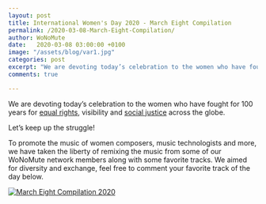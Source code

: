 ```yaml
---
layout: post
title: International Women's Day 2020 - March Eight Compilation
permalink: /2020-03-08-March-Eight-Compilation/
author: WoNoMute
date:   2020-03-08 03:00:00 +0100
image: "/assets/blog/var1.jpg"
categories: post
excerpt: "We are devoting today’s celebration to the women who have fought for 100 years for equal rights, visibility and social justice across the globe. Let’s keep up the struggle!"
comments: true

---
```



We are devoting today’s celebration to the women who have fought for 100 years for [equal rights](https://www.theguardian.com/theguardian/from-the-archive-blog/2012/mar/08/clara-zetkin-international-womens-day), visibility and [social justice](https://time.com/5187268/international-womens-day-history/) across the globe.

Let’s keep up the struggle! 



To promote the music of women composers, music technologists and more, we have taken the liberty of remixing the music from some of our 
WoNoMute network members along with some favorite tracks. We aimed for diversity and exchange, feel free to comment your favorite track of 
the day below. 


[![March Eight Compilation 2020]("/assets/blog/var1.jpg")](https://www.youtube.com/watch?v=zKISwVQh7oA&list=PLNjR_YNj6xHdfxIuPNPTgO1wo-4JuxCLN "March Eight Compilation 2020")
